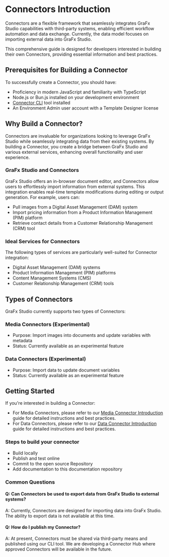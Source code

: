 # Connectors Introduction

Connectors are a flexible framework that seamlessly integrates GraFx Studio capabilities with third-party systems, enabling efficient workflow automation and data exchange. Currently, the data model focuses on importing external data into GraFx Studio.

This comprehensive guide is designed for developers interested in building their own Connectors, providing essential information and best practices.

## Prerequisites for Building a Connector

To successfully create a Connector, you should have:

- Proficiency in modern JavaScript and familiarity with TypeScript
- Node.js or Bun.js installed on your development environment
- [Connector CLI](https://github.com/chili-publish/studio-connector-framework/tree/main/src/connector-cli) tool installed
- An Environment Admin user account with a Template Designer license

## Why Build a Connector?

Connectors are invaluable for organizations looking to leverage GraFx Studio while seamlessly integrating data from their existing systems. By building a Connector, you create a bridge between GraFx Studio and various external services, enhancing overall functionality and user experience.

### GraFx Studio and Connectors

GraFx Studio offers an in-browser document editor, and Connectors allow users to effortlessly import information from external systems. This integration enables real-time template modifications during editing or output generation. For example, users can:

- Pull images from a Digital Asset Management (DAM) system
- Import pricing information from a Product Information Management (PIM) platform
- Retrieve contact details from a Customer Relationship Management (CRM) tool

### Ideal Services for Connectors

The following types of services are particularly well-suited for Connector integration:

- Digital Asset Management (DAM) systems
- Product Information Management (PIM) platforms
- Content Management Systems (CMS)
- Customer Relationship Management (CRM) tools

## Types of Connectors

GraFx Studio currently supports two types of Connectors:

### Media Connectors (Experimental)

- Purpose: Import images into documents and update variables with metadata
- Status: Currently available as an experimental feature

### Data Connectors (Experimental)

- Purpose: Import data to update document variables
- Status: Currently available as an experimental feature

## Getting Started

If you're interested in building a Connector:

- For Media Connectors, please refer to our [Media Connector Introduction](/GraFx-Developers/connectors/media-connector/media-connector-introduction/) guide for detailed instructions and best practices.
- For Data Connectors, please refer to our [Data Connector Introduction](/GraFx-Developers/connectors/data-connector/data-connector-introduction/) guide for detailed instructions and best practices.

### Steps to build your connector

- Build locally
- Publish and test online
- Commit to the open source Repository
- Add documentation to this documentation repository

### Common Questions

#### Q: Can Connectors be used to export data from GraFx Studio to external systems?
A: Currently, Connectors are designed for importing data into GraFx Studio. The ability to export data is not available at this time.

#### Q: How do I publish my Connector?
A: At present, Connectors must be shared via third-party means and published using our CLI tool. We are developing a Connector Hub where approved Connectors will be available in the future.
